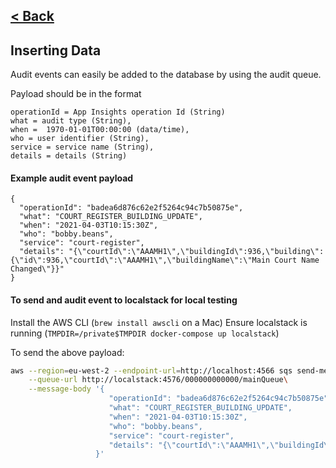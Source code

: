 [< Back](../README.md)
---

## Inserting Data

Audit events can easily be added to the database by using the audit queue.

Payload should be in the format
```
operationId = App Insights operation Id (String)
what = audit type (String),
when =  1970-01-01T00:00:00 (data/time),
who = user identifier (String),
service = service name (String),
details = details (String)
```

#### Example audit event payload
```
{
  "operationId": "badea6d876c62e2f5264c94c7b50875e",
  "what": "COURT_REGISTER_BUILDING_UPDATE",
  "when": "2021-04-03T10:15:30Z",
  "who": "bobby.beans",
  "service": "court-register",
  "details": "{\"courtId\":\"AAAMH1\",\"buildingId\":936,\"building\":{\"id\":936,\"courtId\":\"AAAMH1\",\"buildingName\":\"Main Court Name Changed\"}}"
}
```

#### To send and audit event to localstack for local testing

Install the AWS CLI (`brew install awscli` on a Mac)
Ensure localstack is running (`TMPDIR=/private$TMPDIR docker-compose up localstack`)

To send the above payload:

```sh
aws --region=eu-west-2 --endpoint-url=http://localhost:4566 sqs send-message \
    --queue-url http://localstack:4576/000000000000/mainQueue\
    --message-body '{
                      "operationId": "badea6d876c62e2f5264c94c7b50875e",
                      "what": "COURT_REGISTER_BUILDING_UPDATE",
                      "when": "2021-04-03T10:15:30Z",
                      "who": "bobby.beans",
                      "service": "court-register",
                      "details": "{\"courtId\":\"AAAMH1\",\"buildingId\":936,\"building\":{\"id\":936,\"courtId\":\"AAAMH1\",\"buildingName\":\"Main Court Name Changed\"}}"
                   }'
```
